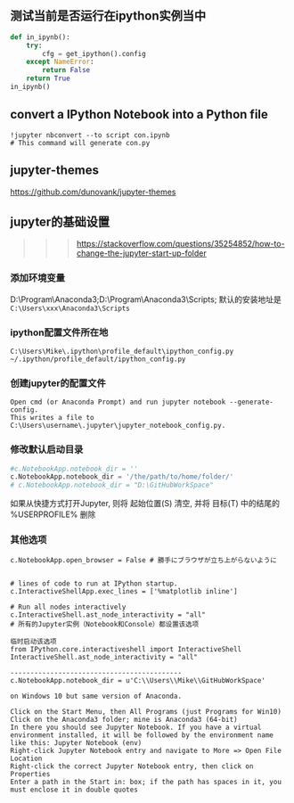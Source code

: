 ## 测试当前是否运行在ipython实例当中
```Python
def in_ipynb():
    try:
        cfg = get_ipython().config 
    except NameError:
        return False
    return True
in_ipynb()
```

## convert a IPython Notebook into a Python file 
```shell
!jupyter nbconvert --to script con.ipynb
# This command will generate con.py
```

## jupyter-themes
https://github.com/dunovank/jupyter-themes

## jupyter的基础设置

>>>https://stackoverflow.com/questions/35254852/how-to-change-the-jupyter-start-up-folder

### 添加环境变量

D:\Program\Anaconda3;D:\Program\Anaconda3\Scripts;
默认的安装地址是`C:\Users\xxx\Anaconda3\Scripts`

### ipython配置文件所在地

```shell
C:\Users\Mike\.ipython\profile_default\ipython_config.py
~/.ipython/profile_default/ipython_config.py
```

### 创建jupyter的配置文件

```
Open cmd (or Anaconda Prompt) and run jupyter notebook --generate-config.
This writes a file to C:\Users\username\.jupyter\jupyter_notebook_config.py.
```

### 修改默认启动目录

```python
#c.NotebookApp.notebook_dir = ''
c.NotebookApp.notebook_dir = '/the/path/to/home/folder/'
# c.NotebookApp.notebook_dir = "D:\GitHubWorkSpace"
```

如果从快捷方式打开Jupyter, 则将 起始位置(S) 清空, 并将 目标(T) 中的结尾的 %USERPROFILE% 删除

### 其他选项

```shell
c.NotebookApp.open_browser = False # 勝手にブラウザが立ち上がらないように


# lines of code to run at IPython startup.
c.InteractiveShellApp.exec_lines = ['%matplotlib inline']

# Run all nodes interactively
c.InteractiveShell.ast_node_interactivity = "all"
# 所有的Jupyter实例（Notebook和Console）都设置该选项

临时启动该选项
from IPython.core.interactiveshell import InteractiveShell
InteractiveShell.ast_node_interactivity = "all"

-------------------------------------------
c.NotebookApp.notebook_dir = u'C:\\Users\\Mike\\GitHubWorkSpace'

on Windows 10 but same version of Anaconda.

Click on the Start Menu, then All Programs (just Programs for Win10)
Click on the Anaconda3 folder; mine is Anaconda3 (64-bit)
In there you should see Jupyter Notebook. If you have a virtual environment installed, it will be followed by the environment name like this: Jupyter Notebook (env)
Right-click Jupyter Notebook entry and navigate to More => Open File Location
Right-click the correct Jupyter Notebook entry, then click on Properties
Enter a path in the Start in: box; if the path has spaces in it, you must enclose it in double quotes
```
